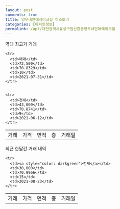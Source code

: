 ```yaml
---
layout: post
comments: true
title: 양우내안애레이크힐 히스토리
categories: [아파트정보]
permalink: /apt/대전광역시유성구원신흥동양우내안애레이크힐
---
```


역대 최고가 거래
<table class="sortable">
    <tr>
      <td>거래</td>
      <td>가격</td>
      <td>면적</td>
      <td>층</td>
      <td>거래일</td>
    </tr>
    
    <tr>
      <td>매매</td>
      <td>72,500</td>
      <td>70.8329</td>
      <td>10</td>
      <td>2021-07-31</td>
    </tr>
        
    
    <tr>
      <td>전세</td>
      <td>43,000</td>
      <td>70.8741</td>
      <td>9</td>
      <td>2021-06-12</td>
    </tr>
        
    
</table>

최근 한달간 거래 내역

<font size='small'>
<table class="sortable">
    <tr>
      <td>거래</td>
      <td>가격</td>
      <td>면적</td>
      <td>층</td>
      <td>거래일</td>
    </tr>

    <tr>
      <td><a style="color: darkgreen">전세</a></td>
      <td>30,000</td>
      <td>70.9966</td>
      <td>15</td>
      <td>2021-08-23</td>
    </tr>
      
</table>
</font>

